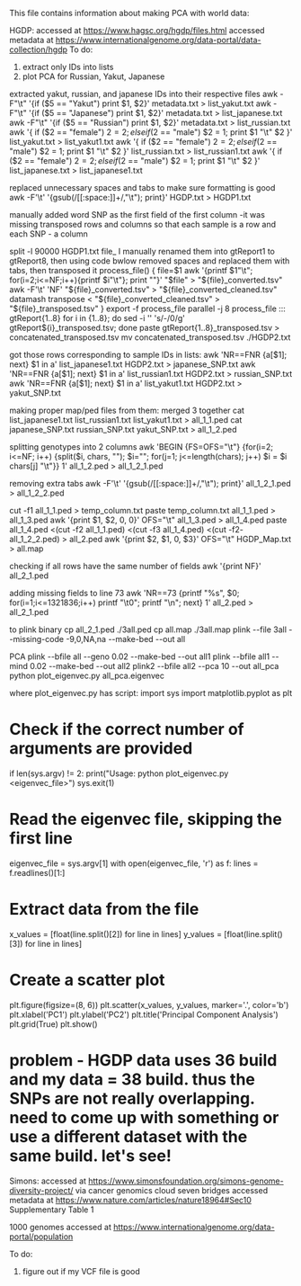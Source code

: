 This file contains information about making PCA with world data:

 HGDP:
 accessed at https://www.hagsc.org/hgdp/files.html
 accessed metadata at https://www.internationalgenome.org/data-portal/data-collection/hgdp
To do:
1) extract only IDs into lists
2) plot PCA for Russian, Yakut, Japanese

extracted yakut, russian, and japanese IDs into their respective files
awk -F"\t" '{if ($5 == "Yakut") print $1, $2}' metadata.txt > list_yakut.txt
awk -F"\t" '{if ($5 == "Japanese") print $1, $2}' metadata.txt > list_japanese.txt
awk -F"\t" '{if ($5 == "Russian") print $1, $2}' metadata.txt > list_russian.txt
awk '{ if ($2 == "female") $2 = 2; else if ($2 == "male") $2 = 1; print $1 "\t" $2 }' list_yakut.txt > list_yakut1.txt
awk '{ if ($2 == "female") $2 = 2; else if ($2 == "male") $2 = 1; print $1 "\t" $2 }' list_russian.txt > list_russian1.txt
awk '{ if ($2 == "female") $2 = 2; else if ($2 == "male") $2 = 1; print $1 "\t" $2 }' list_japanese.txt > list_japanese1.txt

replaced unnecessary spaces and tabs to make sure formatting is good
awk -F'\t' '{gsub(/[[:space:]]+/,"\t"); print}' HGDP.txt > HGDP1.txt

manually added word SNP as the first field of the first column -it was missing
transposed rows and columns so that each sample is a row and each SNP - a column

split -l 90000 HGDP1.txt file_
I manually renamed them into gtReport1 to gtReport8, then using code bwlow removed spaces and replaced them with tabs, then transposed it 
process_file() {
  file=$1
  awk '{printf $1"\t"; for(i=2;i<=NF;i++){printf $i"\t"}; print ""}' "$file" > "${file}_converted.tsv"
  awk -F'\t' 'NF' "${file}_converted.tsv" > "${file}_converted_cleaned.tsv"
  datamash transpose < "${file}_converted_cleaned.tsv" > "${file}_transposed.tsv"
}
export -f process_file
parallel -j 8 process_file ::: gtReport{1..8}
for i in {1..8}; do sed -i '' 's/-/0/g' gtReport${i}_transposed.tsv; done
paste gtReport{1..8}_transposed.tsv > concatenated_transposed.tsv
mv concatenated_transposed.tsv ./HGDP2.txt

got those rows corresponding to sample IDs in lists:
awk 'NR==FNR {a[$1]; next} $1 in a' list_japanese1.txt HGDP2.txt > japanese_SNP.txt
awk 'NR==FNR {a[$1]; next} $1 in a' list_russian1.txt HGDP2.txt > russian_SNP.txt
awk 'NR==FNR {a[$1]; next} $1 in a' list_yakut1.txt HGDP2.txt > yakut_SNP.txt

making proper map/ped files from them: 
merged 3 together
cat list_japanese1.txt list_russian1.txt list_yakut1.txt > all_1_1.ped
cat japanese_SNP.txt russian_SNP.txt yakut_SNP.txt > all_1_2.ped

splitting genotypes into 2 columns
awk 'BEGIN {FS=OFS="\t"} {for(i=2; i<=NF; i++) {split($i, chars, ""); $i=""; for(j=1; j<=length(chars); j++) $i = $i chars[j] "\t"}} 1' all_1_2.ped > all_1_2_1.ped

removing extra tabs
awk -F'\t' '{gsub(/[[:space:]]+/,"\t"); print}' all_1_2_1.ped > all_1_2_2.ped

cut -f1 all_1_1.ped > temp_column.txt
paste temp_column.txt all_1_1.ped > all_1_3.ped
awk '{print $1, $2, 0, 0}' OFS="\t" all_1_3.ped > all_1_4.ped
paste all_1_4.ped <(cut -f2 all_1_1.ped) <(cut -f3 all_1_4.ped) <(cut -f2- all_1_2_2.ped) > all_2.ped
awk '{print $2, $1, 0, $3}' OFS="\t" HGDP_Map.txt > all.map

checking if all rows have the same number of fields
awk '{print NF}' all_2_1.ped

adding missing fields to line 73
awk 'NR==73 {printf "%s", $0; for(i=1;i<=1321836;i++) printf "\t0"; printf "\n"; next} 1' all_2.ped > all_2_1.ped

to plink binary
cp all_2_1.ped ./3all.ped
cp all.map ./3all.map
plink --file 3all --missing-code -9,0,NA,na --make-bed --out all

PCA
plink --bfile all --geno 0.02 --make-bed --out all1
plink --bfile all1 --mind 0.02 --make-bed --out all2
plink2 --bfile all2 --pca 10 --out all_pca 
python plot_eigenvec.py all_pca.eigenvec

where plot_eigenvec.py has script:
import sys
import matplotlib.pyplot as plt

# Check if the correct number of arguments are provided
if len(sys.argv) != 2:
    print("Usage: python plot_eigenvec.py <eigenvec_file>")
    sys.exit(1)

# Read the eigenvec file, skipping the first line
eigenvec_file = sys.argv[1]
with open(eigenvec_file, 'r') as f:
    lines = f.readlines()[1:]

# Extract data from the file
x_values = [float(line.split()[2]) for line in lines]
y_values = [float(line.split()[3]) for line in lines]

# Create a scatter plot
plt.figure(figsize=(8, 6))
plt.scatter(x_values, y_values, marker='.', color='b')
plt.xlabel('PC1')
plt.ylabel('PC2')
plt.title('Principal Component Analysis')
plt.grid(True)
plt.show()


# problem - HGDP data uses 36 build and my data = 38 build. thus the SNPs are not really overlapping. need to come up with something or use a different dataset with the same build. let's see!

 Simons:
 accessed at https://www.simonsfoundation.org/simons-genome-diversity-project/ via cancer genomics cloud seven bridges
 accessed metadata at https://www.nature.com/articles/nature18964#Sec10 Supplementary Table 1

 1000 genomes
 accessed at https://www.internationalgenome.org/data-portal/population

To do:
1) figure out if my VCF file is good
